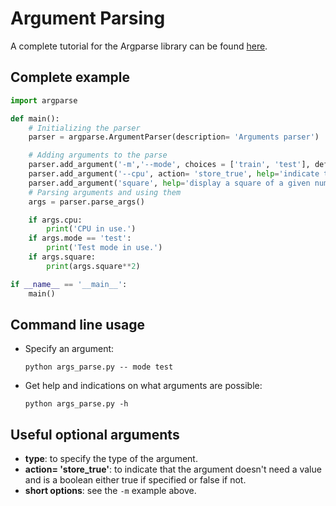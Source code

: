 # Argument Parsing

A complete tutorial for the Argparse library can be found [here](https://docs.python.org/3/howto/argparse.html).

## Complete example 

```python
import argparse

def main():
    # Initializing the parser
    parser = argparse.ArgumentParser(description= 'Arguments parser')

    # Adding arguments to the parse
    parser.add_argument('-m','--mode', choices = ['train', 'test'], default = 'train', help= 'specify the execution mode')
    parser.add_argument('--cpu', action= 'store_true', help='indicate that the program is running on CPU')
    parser.add_argument('square', help='display a square of a given number', type=int)
    # Parsing arguments and using them
    args = parser.parse_args()

    if args.cpu:
        print('CPU in use.')
    if args.mode == 'test':
        print('Test mode in use.')
    if args.square:
        print(args.square**2)

if __name__ == '__main__':
    main()
```

## Command line usage

- Specify an argument:

    ```
    python args_parse.py -- mode test
    ```

- Get help and indications on what arguments are possible:

    ```
    python args_parse.py -h
    ```

## Useful optional arguments

- **type**: to specify the type of the argument.
- **action= 'store_true'**: to indicate that the argument doesn't need a value and is a boolean either true if specified or false if not.
- **short options**: see the `-m` example above. 